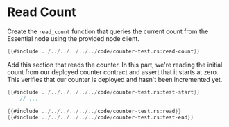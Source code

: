 # Read Count
Create the `read_count` function that queries the current count from the Essential node using the provided node client.
```rust
{{#include ../../../../../../code/counter-test.rs:read-count}}
```
Add this section that reads the counter.
In this part, we're reading the initial count from our deployed counter contract and assert that it starts at zero. This verifies that our counter is deployed and hasn't been incremented yet.
```rust
{{#include ../../../../../../code/counter-test.rs:test-start}}
    // ...

{{#include ../../../../../../code/counter-test.rs:read}}
{{#include ../../../../../../code/counter-test.rs:test-end}}
```
